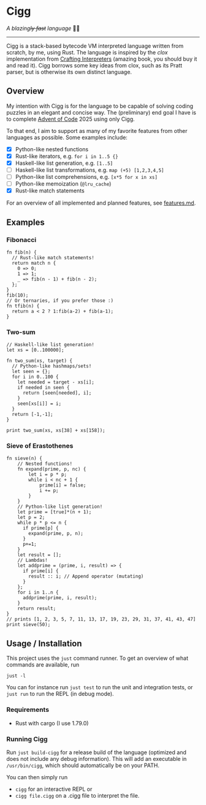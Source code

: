 # Cigg
_A blazing~~ly fast~~ language_ 🚬🚬
____

Cigg is a stack-based bytecode VM interpreted language written from scratch, by me, using Rust. The language is inspired by the _clox_ implementation from [Crafting Interpreters](https://craftinginterpreters.com/)
(amazing book, you should buy it and read it). Cigg borrows some key ideas from clox, such as its Pratt parser, but is otherwise its own distinct language.

## Overview
My intention with Cigg is for the language to be capable of solving coding puzzles in an elegant and concise way.
The (preliminary) end goal I have is to complete [Advent of Code](https://adventofcode.com/) 2025 using only Cigg.

To that end, I aim to support as many of my favorite features from other languages as possible. Some examples include:

- [x] Python-like nested functions
- [x] Rust-like iterators, e.g. `for i in 1..5 {}`
- [x] Haskell-like list generation, e.g. `[1..5]`
- [ ] Haskell-like list transformations, e.g. `map (+5) [1,2,3,4,5]`
- [ ] Python-like list comprehensions, e.g. `[x*5 for x in xs]`
- [ ] Python-like memoization (`@lru_cache`)
- [X] Rust-like match statements

For an overview of all implemented and planned features, see [features.md](https://github.com/tomasnyberg/tomaslang/blob/main/features.md).


## Examples

### Fibonacci
```cigg
fn fib(n) {
  // Rust-like match statements!
  return match n {
    0 => 0;
    1 => 1;
    _ => fib(n - 1) + fib(n - 2);
  };
}
fib(10);
// Or ternaries, if you prefer those :)
fn tfib(n) {
  return a < 2 ? 1:fib(a-2) + fib(a-1);
}
```

### Two-sum
```cigg
// Haskell-like list generation!
let xs = [0..100000];

fn two_sum(xs, target) {
  // Python-like hashmaps/sets!
  let seen = {};
  for i in 0..100 {
    let needed = target - xs[i];
    if needed in seen {
      return [seen[needed], i];
    }
    seen[xs[i]] = i;
  }
  return [-1,-1];
}

print two_sum(xs, xs[38] + xs[158]);
```

### Sieve of Erastothenes
```cigg
fn sieve(n) {
    // Nested functions!
    fn expand(prime, p, nc) {
        let i = p * p;
        while i < nc + 1 {
            prime[i] = false;
            i += p;
        }
    }
    // Python-like list generation!
    let prime = [true]*(n + 1);
    let p = 2;
    while p * p <= n {
      if prime[p] {
        expand(prime, p, n);
      }
      p+=1;
    }
    let result = [];
    // Lambdas!
    let addprime = (prime, i, result) => {
      if prime[i] {
        result :: i; // Append operator (mutating)
      }
    };
    for i in 1..n {
      addprime(prime, i, result);
    }
    return result;
}
// prints [1, 2, 3, 5, 7, 11, 13, 17, 19, 23, 29, 31, 37, 41, 43, 47]
print sieve(50);
```

## Usage / Installation
This project uses the `just` command runner. To get an overview of what commands are available, run
```
just -l
```

You can for instance run `just test` to run the unit and integration tests, or `just run` to run the
REPL (in debug mode).
### Requirements
- Rust with cargo (I use 1.79.0)


### Running Cigg
Run `just build-cigg` for a release build of the language (optimized and does not include any debug information).
This will add an executable in `/usr/bin/cigg`, which should automatically be on your PATH.

You can then simply run 

- `cigg` for an interactive REPL
or
- `cigg file.cigg` on a .cigg file to interpret the file.


